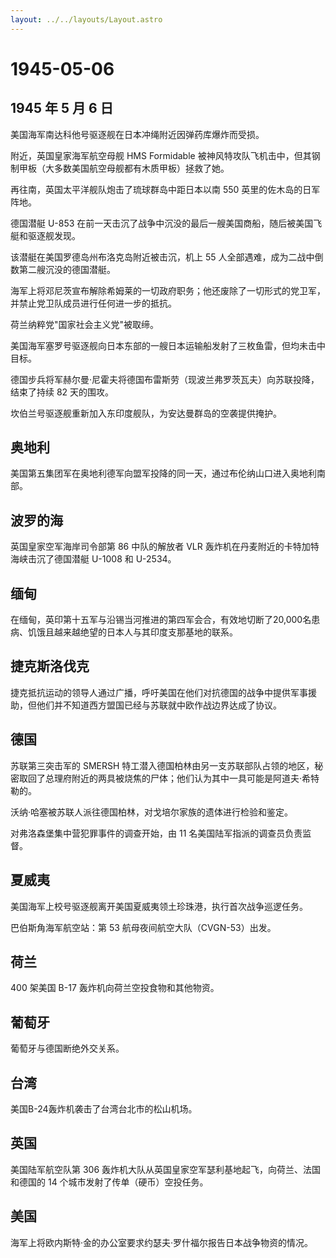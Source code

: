 ```yaml
---
layout: ../../layouts/Layout.astro
---
```


# 1945-05-06

## 1945 年 5 月 6 日

美国海军南达科他号驱逐舰在日本冲绳附近因弹药库爆炸而受损。

附近，英国皇家海军航空母舰 HMS Formidable
被神风特攻队飞机击中，但其钢制甲板（大多数美国航空母舰都有木质甲板）拯救了她。

再往南，英国太平洋舰队炮击了琉球群岛中距日本以南 550
英里的佐木岛的日军阵地。

德国潜艇 U-853
在前一天击沉了战争中沉没的最后一艘美国商船，随后被美国飞艇和驱逐舰发现。

该潜艇在美国罗德岛州布洛克岛附近被击沉，机上 55
人全部遇难，成为二战中倒数第二艘沉没的德国潜艇。

海军上将邓尼茨宣布解除希姆莱的一切政府职务；他还废除了一切形式的党卫军，并禁止党卫队成员进行任何进一步的抵抗。

荷兰纳粹党"国家社会主义党"被取缔。

美国海军塞罗号驱逐舰向日本东部的一艘日本运输船发射了三枚鱼雷，但均未击中目标。

德国步兵将军赫尔曼·尼霍夫将德国布雷斯劳（现波兰弗罗茨瓦夫）向苏联投降，结束了持续
82 天的围攻。

坎伯兰号驱逐舰重新加入东印度舰队，为安达曼群岛的空袭提供掩护。

## 奥地利

美国第五集团军在奥地利德军向盟军投降的同一天，通过布伦纳山口进入奥地利南部。

## 波罗的海

英国皇家空军海岸司令部第 86 中队的解放者 VLR
轰炸机在丹麦附近的卡特加特海峡击沉了德国潜艇 U-1008 和 U-2534。

## 缅甸

在缅甸，英印第十五军与沿锡当河推进的第四军会合，有效地切断了20,000名患病、饥饿且越来越绝望的日本人与其印度支那基地的联系。

## 捷克斯洛伐克

捷克抵抗运动的领导人通过广播，呼吁美国在他们对抗德国的战争中提供军事援助，但他们并不知道西方盟国已经与苏联就中欧作战边界达成了协议。

## 德国

苏联第三突击军的 SMERSH
特工潜入德国柏林由另一支苏联部队占领的地区，秘密取回了总理府附近的两具被烧焦的尸体；他们认为其中一具可能是阿道夫·希特勒的。

沃纳·哈塞被苏联人派往德国柏林，对戈培尔家族的遗体进行检验和鉴定。

对弗洛森堡集中营犯罪事件的调查开始，由 11
名美国陆军指派的调查员负责监督。

## 夏威夷

美国海军上校号驱逐舰离开美国夏威夷领土珍珠港，执行首次战争巡逻任务。

巴伯斯角海军航空站：第 53 航母夜间航空大队（CVGN-53）出发。

## 荷兰

400 架美国 B-17 轰炸机向荷兰空投食物和其他物资。

## 葡萄牙

葡萄牙与德国断绝外交关系。

## 台湾

美国B-24轰炸机袭击了台湾台北市的松山机场。

## 英国

美国陆军航空队第 306
轰炸机大队从英国皇家空军瑟利基地起飞，向荷兰、法国和德国的 14
个城市发射了传单（硬币）空投任务。

## 美国

海军上将欧内斯特·金的办公室要求约瑟夫·罗什福尔报告日本战争物资的情况。